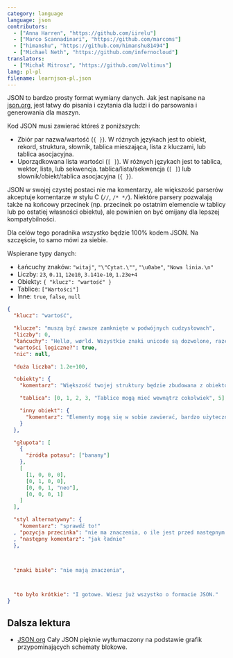 ```yaml
---
category: language
language: json
contributors:
  - ["Anna Harren", "https://github.com/iirelu"]
  - ["Marco Scannadinari", "https://github.com/marcoms"]
  - ["himanshu", "https://github.com/himanshu81494"]
  - ["Michael Neth", "https://github.com/infernocloud"]
translators:
  - ["Michał Mitrosz", "https://github.com/Voltinus"]
lang: pl-pl
filename: learnjson-pl.json
---
```


JSON to bardzo prosty format wymiany danych. Jak jest napisane na [json.org](http://json.org), jest łatwy do pisania i czytania dla ludzi i do parsowania i generowania dla maszyn.

Kod JSON musi zawierać któreś z poniższych:
* Zbiór par nazwa/wartość (`{ }`). W różnych językach jest to obiekt, rekord, struktura, słownik, tablica mieszająca, lista z kluczami, lub tablica asocjacyjna.
* Uporządkowana lista wartości (`[ ]`). W różnych językach jest to tablica, wektor, lista, lub sekwencja.
 tablica/lista/sekwencja (`[ ]`) lub słownik/obiekt/tablica asocjacyjna (`{ }`).

JSON w swojej czystej postaci nie ma komentarzy, ale większość parserów akceptuje komentarze w stylu C (`//`, `/* */`). Niektóre parsery pozwalają także na końcowy przecinek (np. przecinek po ostatnim elemencie w tablicy lub po ostatiej własności obiektu), ale powinien on być omijany dla lepszej kompatybilności.

Dla celów tego poradnika wszystko będzie 100% kodem JSON. Na szczęście, to samo mówi za siebie.

Wspierane typy danych:

* Łańcuchy znaków: `"witaj"`, `"\"Cytat.\""`, `"\u0abe"`, `"Nowa linia.\n"`
* Liczby: `23`, `0.11`, `12e10`, `3.141e-10`, `1.23e+4`
* Obiekty: `{ "klucz": "wartość" }`
* Tablice: `["Wartości"]`
* Inne: `true`, `false`, `null`

```json
{
  "klucz": "wartość",

  "klucze": "muszą być zawsze zamknięte w podwójnych cudzysłowach",
  "liczby": 0,
  "łańcuchy": "Hellø, wørld. Wszystkie znaki unicode są dozwolone, razem z \"sekwencjami escape\".",
  "wartości logiczne?": true,
  "nic": null,

  "duża liczba": 1.2e+100,

  "obiekty": {
    "komentarz": "Większość twojej struktury będzie zbudowana z obiektów.",

    "tablica": [0, 1, 2, 3, "Tablice mogą mieć wewnątrz cokolwiek", 5],

    "inny obiekt": {
      "komentarz": "Elementy mogą się w sobie zawierać, bardzo użyteczne"
    }
  },

  "głupota": [
    {
      "źródła potasu": ["banany"]
    },
    [
      [1, 0, 0, 0],
      [0, 1, 0, 0],
      [0, 0, 1, "neo"],
      [0, 0, 0, 1]
    ]
  ],

  "styl alternatywny": {
    "komentarz": "sprawdź to!"
  , "pozycja przecinka": "nie ma znaczenia, o ile jest przed następnym kluczem, jest poprawnie"
  , "następny komentarz": "jak ładnie"
  },



  "znaki białe": "nie mają znaczenia",



  "to było krótkie": "I gotowe. Wiesz już wszystko o formacie JSON."
}
```

## Dalsza lektura

* [JSON.org](http://json.org) Cały JSON pięknie wytłumaczony na podstawie grafik przypominających schematy blokowe.
